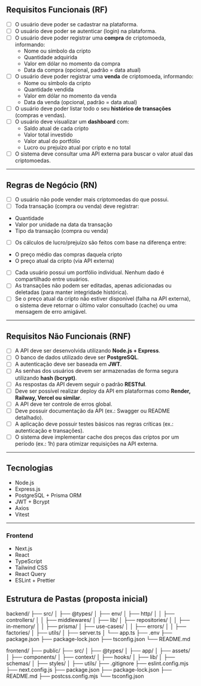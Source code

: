 ## Requisitos Funcionais (RF)

- [ ] O usuário deve poder se cadastrar na plataforma.
- [ ] O usuário deve poder se autenticar (login) na plataforma.
- [ ] O usuário deve poder registrar uma **compra** de criptomoeda, informando:
  - Nome ou símbolo da cripto
  - Quantidade adquirida
  - Valor em dólar no momento da compra
  - Data da compra (opcional, padrão = data atual)
- [ ] O usuário deve poder registrar uma **venda** de criptomoeda, informando:
  - Nome ou símbolo da cripto
  - Quantidade vendida
  - Valor em dólar no momento da venda
  - Data da venda (opcional, padrão = data atual)
- [ ] O usuário deve poder listar todo o seu **histórico de transações** (compras e vendas).
- [ ] O usuário deve visualizar um **dashboard** com:
  - Saldo atual de cada cripto
  - Valor total investido
  - Valor atual do portfólio
  - Lucro ou prejuízo atual por cripto e no total
- [ ] O sistema deve consultar uma API externa para buscar o valor atual das criptomoedas.

---

## Regras de Negócio (RN)

- [ ]  O usuário não pode vender mais criptomoedas do que possui.
- [ ]  Toda transação (compra ou venda) deve registrar:
  - Quantidade
  - Valor por unidade na data da transação
  - Tipo da transação (compra ou venda)
- [ ]  Os cálculos de lucro/prejuízo são feitos com base na diferença entre:
  - O preço médio das compras daquela cripto
  - O preço atual da cripto (via API externa)
- [ ]  Cada usuário possui um portfólio individual. Nenhum dado é compartilhado entre usuários.
- [ ]  As transações não podem ser editadas, apenas adicionadas ou deletadas (para manter integridade histórica).
- [ ] Se o preço atual da cripto não estiver disponível (falha na API externa), o sistema deve retornar o último valor consultado (cache) ou uma mensagem de erro amigável.

---

## Requisitos Não Funcionais (RNF)

- [ ] A API deve ser desenvolvida utilizando **Node.js + Express**.
- [ ] O banco de dados utilizado deve ser **PostgreSQL**.
- [ ] A autenticação deve ser baseada em **JWT**.
- [ ] As senhas dos usuários devem ser armazenadas de forma segura utilizando **hash (bcrypt)**.
- [ ] As respostas da API devem seguir o padrão **RESTful**.
- [ ] Deve ser possível realizar deploy da API em plataformas como **Render, Railway, Vercel ou similar**.
- [ ] A API deve ter controle de erros global.
- [ ] Deve possuir documentação da API (ex.: Swagger ou README detalhado).
- [ ] A aplicação deve possuir testes básicos nas regras críticas (ex.: autenticação e transações).
- [ ] O sistema deve implementar cache dos preços das criptos por um período (ex.: 1h) para otimizar requisições na API externa.

---

## Tecnologias

- Node.js
- Express.js
- PostgreSQL + Prisma ORM
- JWT + Bcrypt
- Axios
- Vitest

---

### Frontend

- Next.js
- React
- TypeScript
- Tailwind CSS
- React Query
- ESLint + Prettier

## Estrutura de Pastas (proposta inicial)

backend/
├── src/
│ ├── @types/
│ ├── env/
│ ├── http/
│ │ ├── controllers/
│ │ ├── middlewares/
│ ├── lib/
│ ├── repositories/
│ │ ├── in-memory/
│ │ ├── prisma/
│ ├── use-cases/
│ │ ├── errors/
│ │ ├── factories/
│ ├── utils/
│ ├── server.ts
│ └── app.ts
├── .env
├── package.json
├── package-lock.json
├── tsconfig.json
└── README.md

frontend/
├── public/
├── src/
│ ├── @types/
│ ├── app/
│ ├── assets/
│ ├── components/
│ ├── context/
│ ├── hooks/
│ ├── lib/
│ ├── schemas/
│ ├── styles/
│ ├── utils/
├── .gitignore
├── eslint.config.mjs
├── next.config.js
├── package.json
├── package-lock.json
├── README.md
├── postcss.config.mjs
└── tsconfig.json